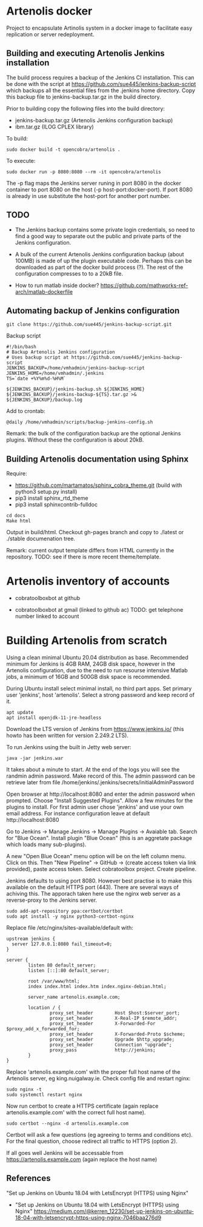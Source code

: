 # Artenolis docker

Project to encapsulate Artinolis system in a docker image to facilitate easy replication or
server redeployment.


## Building and executing Artenolis Jenkins installation

The build process requires a backup of the Jenkins CI installation. This can be 
done with the script at https://github.com/sue445/jenkins-backup-script 
which backups all the essential files from the .jenkins home directory.
Copy this backup file to jenkins-backup.tar.gz in the build directory.

Prior to building copy the following files into the build directory:

 * jenkins-backup.tar.gz (Artenolis Jenkins configuration backup)
 * ibm.tar.gz (ILOG CPLEX library)

To build:

```
sudo docker build -t opencobra/artenolis .
```

To execute: 

```
sudo docker run -p 8080:8080 --rm -it opencobra/artenolis
```

The -p flag maps the Jenkins server runing in port 8080 in the docker container to 
port 8080 on the host (-p host-port:docker-port). If port 8080 is already in use
substitute the host-port for another port number.


## TODO

 * The Jenkins backup contains some private login credentials, so need to find a 
good way to separate out the public and private parts of the Jenkins 
configuration.

 * A bulk of the current Artenolis Jenkins configuration backup (about 100MB) is 
made of up the  plugin executable code. Perhaps this can be downloaded as part of 
the docker build process (?). The rest of the configuration compresses to to a 20kB 
file.

 * How to run matlab inside docker? https://github.com/mathworks-ref-arch/matlab-dockerfile


## Automating backup of Jenkins configuration

```
git clone https://github.com/sue445/jenkins-backup-script.git
```

Backup script

```
#!/bin/bash
# Backup Artenolis Jenkins configuration
# Uses backup script at https://github.com/sue445/jenkins-backup-script
JENKINS_BACKUP=/home/vmhadmin/jenkins-backup-script
JENKINS_HOME=/home/vmhadmin/.jenkins
TS=`date +%Y%m%d-%H%M`

${JENKINS_BACKUP}/jenkins-backup.sh ${JENKINS_HOME} ${JENKINS_BACKUP}/jenkins-backup-${TS}.tar.gz >& ${JENKINS_BACKUP}/backup.log
```

Add to crontab:

```
@daily /home/vmhadmin/scripts/backup-jenkins-config.sh 
```

Remark: the bulk of the configuration backup are the optional Jenkins plugins. Without these the 
configuration is about 20kB. 

## Building Artenolis documentation using Sphinx

Require:
  * https://github.com/martamatos/sphinx_cobra_theme.git (build with python3 setup.py install)
  * pip3 install sphinx_rtd_theme
  * pip3 install sphinxcontrib-fulldoc
  
```
cd docs
Make html
```

Output in build/html. Checkout gh-pages branch and copy to ./latest or ./stable documenation tree.

Remark: current output template differs from HTML currently in the repository. TODO: see if there is 
more recent theme/template.

# Artenolis inventory of accounts

 * cobratoolboxbot at github
 
 * cobratoolboxbot at gmail (linked to github ac) TODO: get telephone number linked to account
 
# Building Artenolis from scratch
 
Using a clean minimal Ubuntu 20.04 distribution as base. Recommended minimum for Jenkins is 4GB RAM, 24GB disk space, however in the Artenolis configuration, due to the need to run resourse intensive Matlab jobs, a minimum of 16GB and 500GB disk space is recommended. 

During Ubuntu install select minimal install, no third part apps. Set primary user 'jenkins', host 'artenolis'. Select a strong password and keep record of it.
 
```
apt update
apt install openjdk-11-jre-headless
```

Download the LTS version of Jenkins from https://www.jenkins.io/  (this howto has been written for version 2.249.2 LTS).

To run Jenkins using the built in Jetty web server:

```
java -jar jenkins.war
```

It takes about a minute to start. At the end of the logs you will see the randmin admin password. Make record of this. The admin password can be retrieve later from file /home/jenkins/.jenkins/secrets/initialAdminPassword

Open browser at http://localhost:8080   and enter the admin password when prompted.  Choose "Install Suggested Plugins". Allow a few minutes for the plugins to install.  For first admin user chose 'jenkins' and use your own email address. For instance configuration leave at default http://localhost:8080

Go to Jenkins -> Manage Jenkins -> Manage Plugins -> Avaiable tab. Search for  "Blue Ocean".   Install plugin "Blue Ocean" (this is an aggretate package which loads many sub-plugins).

A new  "Open Blue Ocean" menu option will be on the left column menu. Click on this. Then "New Pipeline" -> GitHub -> (create access token via link provided), paste access token. Select cobratoolbox project. Create pipeline.

Jenkins defaults to using port 8080. However best practise is to make this available on the default HTTPS port (443). There are several ways of achiving this. The apporach taken here use the nginx web server as a reverse-proxy to the Jenkins server.

```
sudo add-apt-repository ppa:certbot/certbot
sudo apt install -y nginx python3-certbot-nginx
```

Replace file /etc/nginx/sites-available/default  with:

```
upstream jenkins {
  server 127.0.0.1:8080 fail_timeout=0;
}

server {
        listen 80 default_server;
        listen [::]:80 default_server;

        root /var/www/html;
        index index.html index.htm index.nginx-debian.html;

        server_name artenolis.example.com;

        location / {
                proxy_set_header        Host $host:$server_port;
                proxy_set_header        X-Real-IP $remote_addr;
                proxy_set_header        X-Forwarded-For $proxy_add_x_forwarded_for;
                proxy_set_header        X-Forwarded-Proto $scheme; 
                proxy_set_header        Upgrade $http_upgrade;
                proxy_set_header        Connection "upgrade";
                proxy_pass              http://jenkins;
        }
}

```

Replace 'artenolis.example.com' with the proper full host name of the Artenolis server, eg king.nuigalway.ie. Check config file and restart nginx:

```
sudo nginx -t
sudo systemctl restart nginx
```

Now run certbot to create a HTTPS certificate (again replace artenolis.example.com' with the correct full host name).

```
sudo certbot --nginx -d artenolis.example.com
```

Certbot will ask a few questions (eg agreeing to terms and conditions etc). For the final question, choose redirect all traffic to HTTPS (option 2).

If all goes well Jenkins will be accessable from https://artenolis.example.com  (again replace the host name)


## References

"Set up Jenkins on Ubuntu 18.04 with LetsEncrypt (HTTPS) using Nginx"
  * "Set up Jenkins on Ubuntu 18.04 with LetsEncrypt (HTTPS) using Nginx" https://medium.com/@kerren_12230/set-up-jenkins-on-ubuntu-18-04-with-letsencrypt-https-using-nginx-7046baa276d9



 
